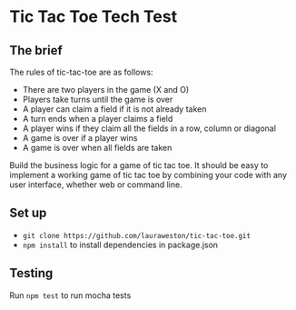 # Tic Tac Toe Tech Test

## The brief

The rules of tic-tac-toe are as follows:

* There are two players in the game (X and O)
* Players take turns until the game is over
* A player can claim a field if it is not already taken
* A turn ends when a player claims a field
* A player wins if they claim all the fields in a row, column or diagonal
* A game is over if a player wins
* A game is over when all fields are taken

Build the business logic for a game of tic tac toe. It should be easy to implement a working game of tic tac toe by combining your code with any user interface, whether web or command line.

## Set up
* ```git clone https://github.com/lauraweston/tic-tac-toe.git```
* ```npm install``` to install dependencies in package.json

## Testing
Run ```npm test``` to run mocha tests

